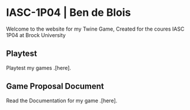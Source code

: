 # IASC-1P04 | Ben de Blois

Welcome to the website for my Twine Game, Created for the coures IASC 1P04 at Brock University

## Playtest

Playtest my games .[here].

## Game Proposal Document

Read the Documentation for my game .[here].
